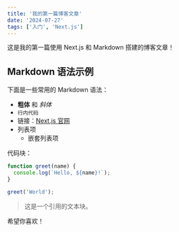 ```yaml
---
title: '我的第一篇博客文章'
date: '2024-07-27'
tags: ['入门', 'Next.js']
---
```


这是我的第一篇使用 Next.js 和 Markdown 搭建的博客文章！

## Markdown 语法示例

下面是一些常用的 Markdown 语法：

*   **粗体** 和 *斜体*
*   `行内代码`
*   链接：[Next.js 官网](https://nextjs.org)
*   列表项
    *   嵌套列表项

代码块：

```javascript
function greet(name) {
  console.log(`Hello, ${name}!`);
}

greet('World');
```

> 这是一个引用的文本块。

希望你喜欢！ 